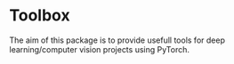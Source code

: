 # Toolbox

The aim of this package is to provide usefull tools for deep learning/computer vision projects using PyTorch.